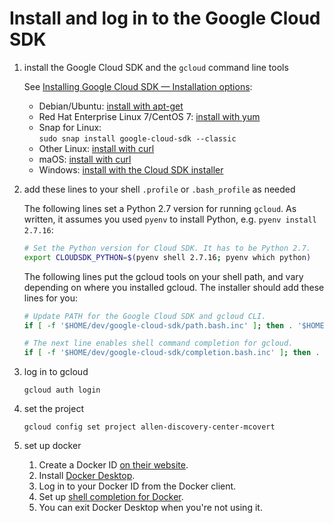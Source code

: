 # Install and log in to the Google Cloud SDK

1. install the Google Cloud SDK and the `gcloud` command line tools

   See [Installing Google Cloud SDK — Installation options](https://cloud.google.com/sdk/install#installation_options):

   * Debian/Ubuntu: [install with apt-get](https://cloud.google.com/sdk/docs/downloads-apt-get)
   * Red Hat Enterprise Linux 7/CentOS 7: [install with yum](https://cloud.google.com/sdk/docs/downloads-yum)
   * Snap for Linux:  
      `sudo snap install google-cloud-sdk --classic`
   * Other Linux: [install with curl](https://cloud.google.com/sdk/docs/downloads-interactive#linux)
   * maOS: [install with curl](https://cloud.google.com/sdk/docs/downloads-interactive#mac)
   * Windows: [install with the Cloud SDK installer](https://cloud.google.com/sdk/docs/downloads-interactive#windows)

2. add these lines to your shell `.profile` or `.bash_profile` as needed

   The following lines set a Python 2.7 version for running `gcloud`. As written, it
   assumes you used `pyenv` to install Python, e.g. `pyenv install 2.7.16`:

   ```sh
   # Set the Python version for Cloud SDK. It has to be Python 2.7.
   export CLOUDSDK_PYTHON=$(pyenv shell 2.7.16; pyenv which python)
   ```

   The following lines put the gcloud tools on your shell path, and vary depending on
   where you installed gcloud. The installer should add these lines for you:

   ```sh
   # Update PATH for the Google Cloud SDK and gcloud CLI.
   if [ -f '$HOME/dev/google-cloud-sdk/path.bash.inc' ]; then . '$HOME/dev/google-cloud-sdk/path.bash.inc'; fi
   
   # The next line enables shell command completion for gcloud.
   if [ -f '$HOME/dev/google-cloud-sdk/completion.bash.inc' ]; then . '$HOME/dev/google-cloud-sdk/completion.bash.inc'; fi
   ```

2. log in to gcloud

   ```
   gcloud auth login
   ```

3. set the project

   ```
   gcloud config set project allen-discovery-center-mcovert
   ```

4. set up docker

   1. Create a Docker ID [on their website](https://www.docker.com/).
   2. Install [Docker Desktop](https://www.docker.com/products/docker-desktop).
   3. Log in to your Docker ID from the Docker client.
   4. Set up [shell completion for Docker](https://docs.docker.com/docker-for-mac/).
   5. You can exit Docker Desktop when you're not using it.
